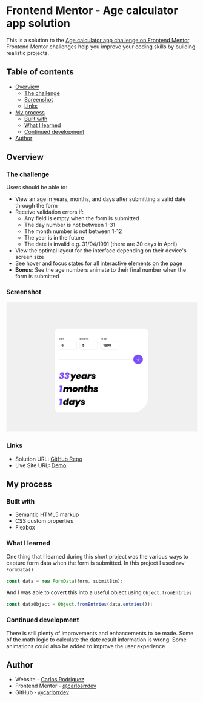 # Frontend Mentor - Age calculator app solution

This is a solution to the [Age calculator app challenge on Frontend Mentor](https://www.frontendmentor.io/challenges/age-calculator-app-dF9DFFpj-Q). Frontend Mentor challenges help you improve your coding skills by building realistic projects.

## Table of contents

- [Overview](#overview)
  - [The challenge](#the-challenge)
  - [Screenshot](#screenshot)
  - [Links](#links)
- [My process](#my-process)
  - [Built with](#built-with)
  - [What I learned](#what-i-learned)
  - [Continued development](#continued-development)
- [Author](#author)

## Overview

### The challenge

Users should be able to:

- View an age in years, months, and days after submitting a valid date through the form
- Receive validation errors if:
  - Any field is empty when the form is submitted
  - The day number is not between 1-31
  - The month number is not between 1-12
  - The year is in the future
  - The date is invalid e.g. 31/04/1991 (there are 30 days in April)
- View the optimal layout for the interface depending on their device's screen size
- See hover and focus states for all interactive elements on the page
- **Bonus**: See the age numbers animate to their final number when the form is submitted

### Screenshot

![screenshot](./screenshot.png)

### Links

- Solution URL: [GitHub Repo](https://github.com/carlosrrdev/fm-age-calculator)
- Live Site URL: [Demo](https://carlosrrdev.github.io/fm-age-calculator/)

## My process

### Built with

- Semantic HTML5 markup
- CSS custom properties
- Flexbox

### What I learned

One thing that I learned during this short project was the various ways to capture form data when the form is submitted. In this project I used `new FormData()`

```js
const data = new FormData(form, submitBtn);
```

And I was able to covert this into a useful object using `Object.fromEntries`

```js
const dataObject = Object.fromEntries(data.entries());
```

### Continued development

There is still plenty of improvements and enhancements to be made. Some of the math logic to calculate the date result information is wrong. Some animations could also be added to improve the user experience

## Author

- Website - [Carlos Rodriguez](https://www.your-site.com)
- Frontend Mentor - [@carlosrrdev](https://www.frontendmentor.io/profile/yourusername)
- GitHub - [@carlorrdev](https://www.github.com/carlosrrdev)
